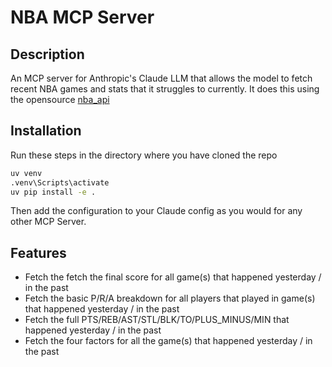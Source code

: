 # NBA MCP Server

## Description
An MCP server for Anthropic's Claude LLM that allows the model to fetch recent NBA games and stats that it struggles to currently. It does this using the opensource [nba_api](https://pypi.org/project/nba_api/)

## Installation
Run these steps in the directory where you have cloned the repo
```bash
uv venv
.venv\Scripts\activate
uv pip install -e .
```

Then add the configuration to your Claude config as you would for any other MCP Server. 

## Features
- Fetch the fetch the final score for all game(s) that happened yesterday / in the past
- Fetch the basic P/R/A breakdown for all players that played in game(s) that happened yesterday / in the past
- Fetch the full PTS/REB/AST/STL/BLK/TO/PLUS_MINUS/MIN that happened yesterday / in the past
- Fetch the four factors for all the game(s) that happened yesterday / in the past 
